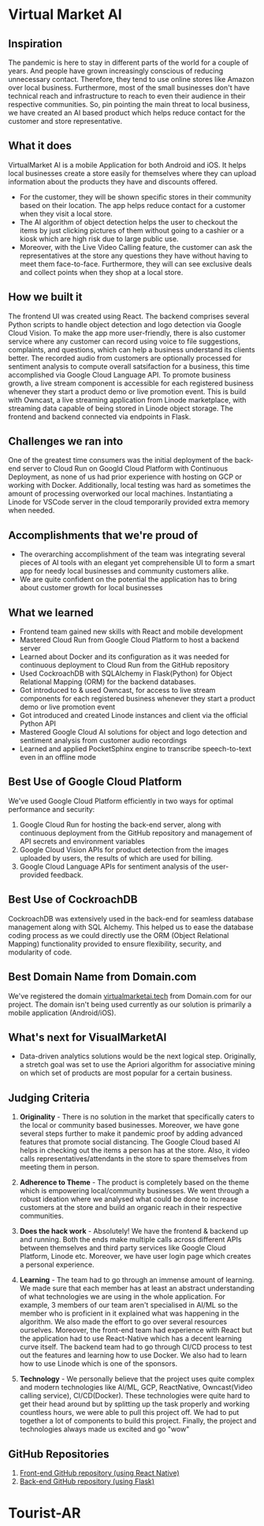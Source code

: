 # Virtual Market AI

## Inspiration

The pandemic is here to stay in different parts of the world for a couple of years. And people have grown increasingly conscious of reducing unnecessary contact. Therefore, they tend to use online stores like Amazon over local business. Furthermore, most of the small businesses don't have technical reach and infrastructure to reach to even their audience in their respective communities. So, pin pointing the main threat to local business, we have created an AI based product which helps reduce contact for the customer and store representative.

## What it does

VirtualMarket AI is a mobile Application for both Android and iOS. It helps local businesses create a store easily for themselves where they can upload information about the products they have and discounts offered.

- For the customer, they will be shown specific stores in their community based on their location. The app helps reduce contact for a customer when they visit a local store.
- The AI algorithm of object detection helps the user to checkout the items by just clicking pictures of them without going to a cashier or a kiosk which are high risk due to large public use.
- Moreover, with the Live Video Calling feature, the customer can ask the representatives at the store any questions they have without having to meet them face-to-face. Furthermore, they will can see exclusive deals and collect points when they shop at a local store.

## How we built it

The frontend UI was created using React. The backend comprises several Python scripts to handle object detection and logo detection via Google Cloud Vision. To make the app more user-friendly, there is also customer service where any customer can record using voice to file suggestions, complaints, and questions, which can help a business understand its clients better. The recorded audio from customers are optionally processed for sentiment analysis to compute overall satsifaction for a business, this time accomplished via Google Cloud Language API. To promote business growth, a live stream component is accessible for each registered business whenever they start a product demo or live promotion event. This is build with Owncast, a live streaming application from Linode marketplace, with streaming data capable of being stored in Linode object storage. The frontend and backend connected via endpoints in Flask.

## Challenges we ran into

One of the greatest time consumers was the initial deployment of the back-end server to Cloud Run on Googld Cloud Platform with Continuous Deployment, as none of us had prior experience with hosting on GCP or working with Docker. Additionally, local testing was hard as sometimes the amount of processing overworked our local machines. Instantiating a Linode for VSCode server in the cloud temporarily provided extra memory when needed.

## Accomplishments that we're proud of

- The overarching accomplishment of the team was integrating several pieces of AI tools with an elegant yet comprehensible UI to form a smart app for needy local businesses and community customers alike.
- We are quite confident on the potential the application has to bring about customer growth for local businesses

## What we learned

- Frontend team gained new skills with React and mobile development
- Mastered Cloud Run from Google Cloud Platform to host a backend server
- Learned about Docker and its configuration as it was needed for continuous deployment to Cloud Run from the GitHub repository
- Used CockroachDB with SQLAlchemy in Flask(Python) for Object Relational Mapping (ORM) for the backend databases.
- Got introduced to & used Owncast, for access to live stream components for each registered business whenever they start a product demo or live promotion event
- Got introduced and created Linode instances and client via the official Python API
- Mastered Google Cloud AI solutions for object and logo detection and sentiment analysis from customer audio recordings
- Learned and applied PocketSphinx engine to transcribe speech-to-text even in an offline mode

## Best Use of Google Cloud Platform

We've used Google Cloud Platform efficiently in two ways for optimal performance and security:

1. Google Cloud Run for hosting the back-end server, along with continuous deployment from the GitHub repository and management of API secrets and environment variables
2. Google Cloud Vision APIs for product detection from the images uploaded by users, the results of which are used for billing.
3. Google Cloud Language APIs for sentiment analysis of the user-provided feedback.

## Best Use of CockroachDB

CockroachDB was extensively used in the back-end for seamless database management along with SQL Alchemy. This helped us to ease the database coding process as we could directly use the ORM (Object Relational Mapping) functionality provided to ensure flexibility, security, and modularity of code.

## Best Domain Name from Domain.com

We've registered the domain [virtualmarketai.tech](https://virtualmarketai.tech) from Domain.com for our project. The domain isn't being used currently as our solution is primarily a mobile application (Android/iOS).

## What's next for VisualMarketAI

- Data-driven analytics solutions would be the next logical step. Originally, a stretch goal was set to use the Apriori algorithm for associative mining on which set of products are most popular for a certain business.

## Judging Criteria

1. **Originality** - There is no solution in the market that specifically caters to the local or community based businesses. Moreover, we have gone several steps further to make it pandemic proof by adding advanced features that promote social distancing. The Google Cloud based AI helps in checking out the items a person has at the store. Also, it video calls representatives/attendants in the store to spare themselves from meeting them in person.

2. **Adherence to Theme** - The product is completely based on the theme which is empowering local/community businesses. We went through a robust ideation where we analysed what could be done to increase customers at the store and build an organic reach in their respective communities.

3. **Does the hack work** - Absolutely! We have the frontend & backend up and running. Both the ends make multiple calls across different APIs between themselves and third party services like Google Cloud Platform, Linode etc. Moreover, we have user login page which creates a personal experience.

4. **Learning** - The team had to go through an immense amount of learning. We made sure that each member has at least an abstract understanding of what technologies we are using in the whole application. For example, 3 members of our team aren't specialised in AI/ML so the member who is proficient in it explained what was happening in the algorithm. We also made the effort to go over several resources ourselves. Moreover, the front-end team had experience with React but the application had to use React-Native which has a decent learning curve itself. The backend team had to go through CI/CD process to test out the features and learning how to use Docker. We also had to learn how to use Linode which is one of the sponsors.

5. **Technology** - We personally believe that the project uses quite complex and modern technologies like AI/ML, GCP, ReactNative, Owncast(Video calling service), CI/CD(Docker).
   These technologies were quite hard to get their head around but by splitting up the task properly and working countless hours, we were able to pull this project off.
   We had to put together a lot of components to build this project.
   Finally, the project and technologies always made us excited and go "wow"

## GitHub Repositories

1. [Front-end GitHub repository (using React Native)](https://github.com/AdityaGoyal1999/VisualMarketAI-)
2. [Back-end GitHub repository (using Flask)](https://github.com/rishi255/visual-market-ai-backend)
# Tourist-AR
